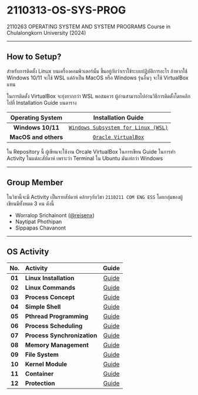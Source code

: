 # 2110313-OS-SYS-PROG

2110263 OPERATING SYSTEM AND SYSTEM PROGRAMS Course in Chulalongkorn University (2024)

---

## How to Setup?

สำหรับการติดตั้ง Linux บนเครื่องคอมพิวเตอร์นั้น ขึ้นอยู่กับว่าเราใช้ระบบปฏิบัติการอะไร ถ้าหากใช้ Windows 10/11 จะใช้ WSL แต่ถ้าเป็น MacOS หรือ Windows รุ่นอื่นๆ จะใช้ VirtualBox แทน

ในการติดตั้ง VirtualBox จะยุ่งยากกว่า WSL พอสมควร ผู้อ่านสามารถไปอ่านวิธีการติดตั้งโดยคลิกไปที่ Installation Guide บนตาราง

|   Operating System   |           Installation Guide            |
| :------------------: | :-------------------------------------: |
|  **Windows 10/11**   | [`Windows Subsystem for Linux (WSL)`]() |
| **MacOS and others** |         [`Oracle VirtualBox`]()         |

ใน Repository นี้ ผู้เขียนจะใช้งาน Orcale VirtualBox ในการเขียน Guide ในการทำ Activity ในแต่ละสัปดาห์ เพราะว่า Terminal ใน Ubuntu มันเท่กว่า Windows

---

## Group Member

ในวิชานี้จะมี Activity เป็นรายสัปดาห์ คล้ายๆกับวิชา `2110211 COM ENG ESS` โดยกลุ่มของผู้เขียนมีทั้งหมด 3 คน ดังนี้

- Worralop Srichainont ([@reisenx](https://github.com/reisenx))
- Naytipat Phothipan
- Sippapas Chavanont

---

## OS Activity

|  No.   | Activity                    |   Guide   |
| :----: | :-------------------------- | :-------: |
| **01** | **Linux Installation**      | [Guide]() |
| **02** | **Linux Commands**          | [Guide]() |
| **03** | **Process Concept**         | [Guide]() |
| **04** | **Simple Shell**            | [Guide]() |
| **05** | **Pthread Programming**     | [Guide]() |
| **06** | **Process Scheduling**      | [Guide]() |
| **07** | **Process Synchronization** | [Guide]() |
| **08** | **Memory Management**       | [Guide]() |
| **09** | **File System**             | [Guide]() |
| **10** | **Kernel Module**           | [Guide]() |
| **11** | **Container**               | [Guide]() |
| **12** | **Protection**              | [Guide]() |
